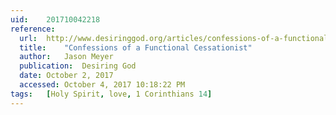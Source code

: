 ```yaml
---
uid:	201710042218
reference:
  url:	http://www.desiringgod.org/articles/confessions-of-a-functional-cessationist
  title:	"Confessions of a Functional Cessationist"
  author:	Jason Meyer
  publication:	Desiring God
  date:	October 2, 2017
  accessed:	October 4, 2017 10:18:22 PM
tags:	[Holy Spirit, love, 1 Corinthians 14]
---
```

